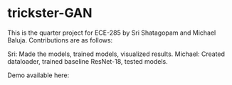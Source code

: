 # trickster-GAN

This is the quarter project for ECE-285 by Sri Shatagopam and Michael Baluja. Contributions are as follows:

Sri: Made the models, trained models, visualized results.
Michael: Created dataloader, trained baseline ResNet-18, tested models.

Demo available here: 

